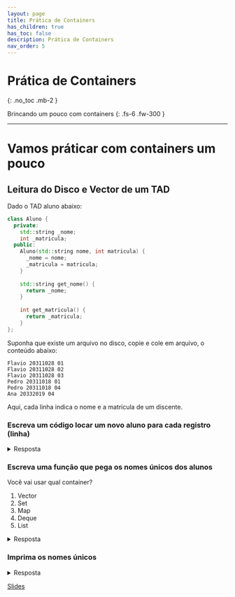 ```yaml
---
layout: page
title: Prática de Containers
has_children: true
has_toc: false
description: Prática de Containers
nav_order: 5
---
```


# Prática de Containers
{: .no_toc .mb-2 }

Brincando um pouco com containers
{: .fs-6 .fw-300 }

---

# Vamos práticar com containers um pouco

## Leitura do Disco e Vector de um TAD

Dado o TAD aluno abaixo:
```cpp
class Aluno {
  private:
    std::string _nome;
    int _matricula;
  public:
    Aluno(std::string nome, int matricula) {
      _nome = nome;
      _matricula = matricula;
    }
    
    std::string get_nome() {
      return _nome;
    }
    
    int get_matricula() {
      return _matricula;
    }
};

```

Suponha que existe um arquivo no disco, copie e cole em arquivo, o conteúdo abaixo:
```
Flavio 20311028 01
Flavio 20311028 02
Flavio 20311028 03
Pedro 20311018 01
Pedro 20311018 04
Ana 20332019 04
```
Aqui, cada linha indica o nome e a matrícula de um discente.

### Escreva um código locar um novo aluno para cada registro (linha)

<details>
<summary>Resposta</summary>
  
```cpp
#include <fstream>
#include <iostream>
#include <map>
#include <sstream>
#include <string>

int main() {
  std::ifstream entrada("nome_do_arquivo.txt");
  std::string linha;
  
  // 1. Lê o stream linha a linha
  while (std::getline(entrada, linha)) {
    
    // 2. Separa a linha em palavra. Para isto, se usa o istringstream
    //    Similar ao sscanf de C, usamos um texto como um arquivo.
    
    auto stream_string = std::istringstream(linha);
    std::string nome;
    int matricula;
    int codigo_disciplina;
  
    stream_string >> nome;                  // joga do stream no nome
    stream_string >> matricula;             // joga do stream na matricula
    stream_string >> codigo_disciplina;     // joga do stream no codigo

    Aluno aluno(nome, matricula);
  }
  entrada.close();
}

```  
</details>
  
### Escreva uma função que pega os nomes únicos dos alunos

Você vai usar qual container?
1. Vector
1. Set
1. Map
1. Deque
1. List
  
<details>
<summary>Resposta</summary>
  
```cpp
#include <fstream>
#include <iostream>
#include <map>
#include <sstream>
#include <set>
#include <string>

int main() {
  std::ifstream entrada("nome_do_arquivo.txt");
  std::string linha;
  std::set<std::string> nomes;
  
  // 1. Lê o stream linha a linha
  while (std::getline(entrada, linha)) {
    
    // 2. Separa a linha em palavra. Para isto, se usa o istringstream
    //    Similar ao sscanf de C, usamos um texto como um arquivo.
    
    auto stream_string = std::istringstream(linha);
    std::string nome;
    int matricula;
    int codigo_disciplina;
  
    stream_string >> nome;                  // joga do stream no nome
    stream_string >> matricula;             // joga do stream na matricula
    stream_string >> codigo_disciplina;     // joga do stream no codigo

    Aluno aluno(nome, matricula);
    alunos.add(nome);                       // 3. pega os únicos
  }
  entrada.close();
}

std::set<std::string> nomes;
```
  
</details>

### Imprima os nomes únicos
  
<details>
<summary>Resposta</summary>
  
```cpp
// use um for each
for (std::string nome : nome)) {
  std::cout << nome << std::endl;
}
```
  
</details>

[Slides](https://docs.google.com/presentation/d/1VuzsmsKkgtQiFidEZw-sKHz0Me4Bo0a5SRJy5KgdO24/edit#slide=id.p)

